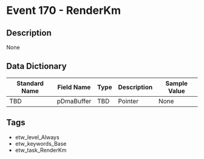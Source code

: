 # Event 170 - RenderKm

## Description
None

## Data Dictionary
|Standard Name|Field Name|Type|Description|Sample Value|
|---|---|---|---|---|
|TBD|pDmaBuffer|TBD|Pointer|None|None|

## Tags
* etw_level_Always
* etw_keywords_Base
* etw_task_RenderKm